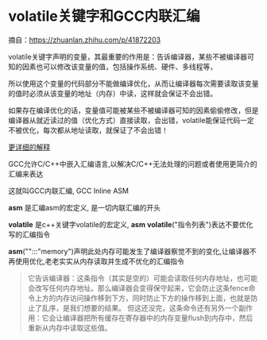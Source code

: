 # **volatile关键字和GCC内联汇编**

摘自：https://zhuanlan.zhihu.com/p/41872203

volatile关键字声明的变量，其最重要的作用是：告诉编译器，某些不被编译器可知的因素也可以修改该变量的值，包括操作系统、硬件、多线程等，

所以使用这个变量的代码部分不能做编译优化，从而让编译器每次需要读取该变量的值时必须从该变量的地址（内存）中读，这样就会保证不会出错。

如果存在编译优化的话，变量值可能被某些不被编译器可知的因素偷偷修改，但是编译器从就近读过的值（优化方式）直接读取，会出错，volatile能保证代码一定不被优化，每次都从地址读取，就保证了不会出错！

[更详细的解释](https://www.huaweicloud.com/articles/e4e3ee53e594c40a9ad3da9687f94bc7.html)

GCC允许C/C++中嵌入汇编语言,以解决C/C++无法处理的问题或者使用更简介的汇编来表达

这就叫GCC内联汇编, GCC Inline ASM

__asm__ 是汇编asm的宏定义, 是一切内联汇编的开头

__volatile__ 是c++关键字volatile的宏定义, __asm__ __volatile__("指令列表")表达不要优化写的汇编指令

__asm__("":::"memory")声明此处内存可能发生了编译器察觉不到的变化,让编译器不再使用优化,老老实实从内存读取并生成不优化的汇编指令

> 它告诉编译器：这条指令（其实是空的）可能会读取任何内存地址，也可能会改写任何内存地址。那么编译器会变得保守起来，它会防止这条fence命令上方的内存访问操作移到下方，同时防止下方的操作移到上面，也就是防止了乱序，是我们想要的结果。 但这还没完，这条命令还有另外一个副作用：它会让编译器把所有缓存在寄存器中的内存变量flush到内存中，然后重新从内存中读取这些值。